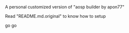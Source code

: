 A personal customized version of "aosp builder by apon77"

Read "README.md.original" to know how to setup

go go
